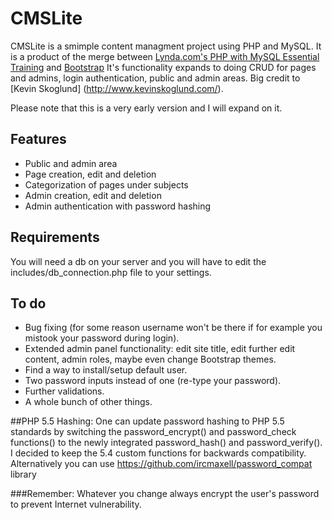 # CMSLite
CMSLite is a smimple content managment project using PHP and MySQL. It is a product of the merge between [Lynda.com's PHP with MySQL Essential Training](http://www.lynda.com/MySQL-tutorials/PHP-MySQL-Essential-Training/119003-2.html) and [Bootstrap](http://getbootstrap.com/) It's functionality expands to doing CRUD for pages and admins, login authentication, public and admin areas. Big credit to [Kevin Skoglund] (http://www.kevinskoglund.com/).

Please note that this is a very early version and I will expand on it.

## Features
* Public and admin area
* Page creation, edit and deletion
* Categorization of pages under subjects
* Admin creation, edit and deletion
* Admin authentication with password hashing

## Requirements
You will need a db on your server and you will have to edit the includes/db_connection.php file to your settings.

## To do
* Bug fixing (for some reason username won't be there if for example you mistook your password during login).
* Extended admin panel functionality: edit site title, edit further edit content, admin roles, maybe even change Bootstrap themes.
* Find a way to install/setup default user.
* Two password inputs instead of one (re-type your password).
* Further validations.
* A whole bunch of other things.

##PHP 5.5 Hashing: 
One can update password hashing to PHP 5.5 standards by switching the password_encrypt() and password_check functions() to the newly integrated password_hash() and password_verify(). I decided to keep the 5.4 custom functions for backwards compatibility. Alternatively you can use https://github.com/ircmaxell/password_compat library

###Remember:
Whatever you change always encrypt the user's password to prevent Internet vulnerability.

